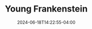 ---
title: Young Frankenstein
Theatre: Spotlight Events Center
Venue: Spotlight Events Center
Season: 
date: 2024-06-18T14:22:55-04:00
opening_date: 2024-10-04
closing_date: 2024-11-02
showtimes:
- 2024-10-04 19:00:00
- 2024-10-05 12:00:00
- 2024-10-05 19:00:00
- 2024-10-11 19:00:00
- 2024-10-12 12:00:00
- 2024-10-12 19:00:00
- 2024-10-17 12:00:00
- 2024-10-18 19:00:00
- 2024-10-19 12:00:00
- 2024-10-19 19:00:00
- 2024-10-25 19:00:00
- 2024-10-26 12:00:00
- 2024-10-26 19:00:00
- 2024-10-31 19:00:00
- 2024-11-01 19:00:00
- 2024-11-02 12:00:00
- 2024-11-02 19:00:00
featured_image: 2024-Young-Frankenstein.webp
featured_image_alt: "Promotional poster for 'Young Frankenstein' with the title in electrified letters against a spooky blue background."
featured_image_caption: "Join the hilarity in 'Young Frankenstein', a monstrous comedy that electrifies with laughter and mischief."
playbill:
Website: 
Tickets: 
cast:
- Dr. Frederick Frankenstein: Andy Kanies
- The Monster: Bob OHara
- Igor: Curtis Reed
- Elizabeth Benning: Olivia Loucks
- Frau Blücher: Summer Acton
- Inspector Kemp/The Hermit: Dylan Renfrow
- Inga: Kaylee Byers
- Ziggy/Victor von Frankenstein: Alexander Loucks
- Ensemble:
  - Allyn Bessee
  - Elizabeth Ann Bradford
  - Via Grendzinski
  - James Arthur Lopez 
  - Corinna Temple
  - Nahum Hagos
crew:
- Director/Choreographer: Curtis Reed
- Stage Manager/Lighting Designer: C. Neil Davenport 
- Musical Director: Marvin Lovett
- Props Master: Corinna Temple
- Costume Designer: Curtis Reed
- Costume Creation: Diana Gallemore
- Technical Director: Andy Kanies
- Special Makeup: Curtis Reed
- Set Design/Construction:
  - Andy Kanies
  - Mathew Turnage
  - C. Neil Davenport 
  - Curtis Reed
  - Cameron Renfrow
orchestra:
Description: "Delve into this monstrously funny adaptation of Mel Brooks’ classic film, where a young scientist inherits his grandfather's legacy and a zany castle full of eccentrics."
---
